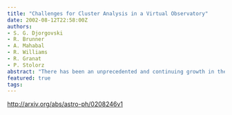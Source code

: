 ```yaml
---
title: "Challenges for Cluster Analysis in a Virtual Observatory"
date: 2002-08-12T22:58:00Z
authors:
- S. G. Djorgovski
- R. Brunner
- A. Mahabal
- R. Williams
- R. Granat
- P. Stolorz
abstract: "There has been an unprecedented and continuing growth in the volume, quality, and complexity of astronomical data sets over the past few years, mainly through large digital sky surveys. Virtual Observatory (VO) concept represents a scientific and technological framework needed to cope with this data flood. We review some of the applied statistics and computing challenges posed by the analysis of large and complex data sets expected in the VO-based research. The challenges are driven both by the size and the complexity of the data sets (billions of data vectors in parameter spaces of tens or hundreds of dimensions), by the heterogeneity of the data and measurement errors, the selection effects and censored data, and by the intrinsic clustering properties (functional form, topology) of the data distribution in the parameter space of observed attributes. Examples of scientific questions one may wish to address include: objective determination of the numbers of object classes present in the data, and the membership probabilities for each source; searches for unusual, rare, or even new types of objects and phenomena; discovery of physically interesting multivariate correlations which may be present in some of the clusters; etc."
featured: true
tags:
---
```

http://arxiv.org/abs/astro-ph/0208246v1